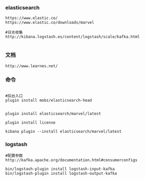 ### elasticsearch
```
https://www.elastic.co/
https://www.elastic.co/downloads/marvel

#日志收集
http://kibana.logstash.es/content/logstash/scale/kafka.html


```

### 文档
```
http://www.learnes.net/
```

### 命令
```

#后台入口
plugin install mobz/elasticsearch-head


plugin install elasticsearch/marvel/latest

plugin install license

kibana plugin --install elasticsearch/marvel/latest
```


### logstash
```
#配置参数
http://kafka.apache.org/documentation.html#consumerconfigs 
```


```
bin/logstash-plugin install logstash-input-kafka
bin/logstash-plugin install logstash-output-kafka
```